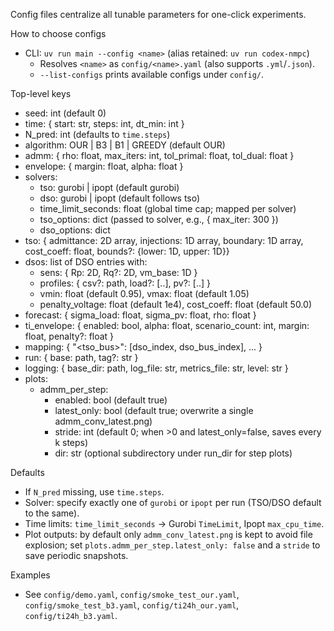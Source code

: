 Config files centralize all tunable parameters for one-click experiments.

How to choose configs
- CLI: `uv run main --config <name>` (alias retained: `uv run codex-nmpc`)
  - Resolves `<name>` as `config/<name>.yaml` (also supports `.yml`/`.json`).
  - `--list-configs` prints available configs under `config/`.

Top-level keys
- seed: int (default 0)
- time: { start: str, steps: int, dt_min: int }
- N_pred: int (defaults to `time.steps`)
- algorithm: OUR | B3 | B1 | GREEDY (default OUR)
- admm: { rho: float, max_iters: int, tol_primal: float, tol_dual: float }
- envelope: { margin: float, alpha: float }
- solvers:
  - tso: gurobi | ipopt (default gurobi)
  - dso: gurobi | ipopt (default follows tso)
  - time_limit_seconds: float (global time cap; mapped per solver)
  - tso_options: dict (passed to solver, e.g., { max_iter: 300 })
  - dso_options: dict
- tso: { admittance: 2D array, injections: 1D array, boundary: 1D array, cost_coeff: float, bounds?: {lower: 1D, upper: 1D}}
- dsos: list of DSO entries with:
  - sens: { Rp: 2D, Rq?: 2D, vm_base: 1D }
  - profiles: { csv?: path, load?: [..], pv?: [..] }
  - vmin: float (default 0.95), vmax: float (default 1.05)
  - penalty_voltage: float (default 1e4), cost_coeff: float (default 50.0)
- forecast: { sigma_load: float, sigma_pv: float, rho: float }
- ti_envelope: { enabled: bool, alpha: float, scenario_count: int, margin: float, penalty?: float }
- mapping: { "<tso_bus>": [dso_index, dso_bus_index], ... }
- run: { base: path, tag?: str }
- logging: { base_dir: path, log_file: str, metrics_file: str, level: str }
 - plots:
   - admm_per_step:
     - enabled: bool (default true)
     - latest_only: bool (default true; overwrite a single admm_conv_latest.png)
     - stride: int (default 0; when >0 and latest_only=false, saves every k steps)
     - dir: str (optional subdirectory under run_dir for step plots)

Defaults
- If `N_pred` missing, use `time.steps`.
- Solver: specify exactly one of `gurobi` or `ipopt` per run (TSO/DSO default to the same).
- Time limits: `time_limit_seconds` → Gurobi `TimeLimit`, Ipopt `max_cpu_time`.
 - Plot outputs: by default only `admm_conv_latest.png` is kept to avoid file explosion; set `plots.admm_per_step.latest_only: false` and a `stride` to save periodic snapshots.

Examples
- See `config/demo.yaml`, `config/smoke_test_our.yaml`, `config/smoke_test_b3.yaml`, `config/ti24h_our.yaml`, `config/ti24h_b3.yaml`.
